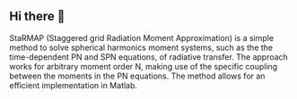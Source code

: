 ## Hi there 👋

<!--

**Here are some ideas to get you started:**

🙋‍♀️ A short introduction - what is your organization all about?
🌈 Contribution guidelines - how can the community get involved?
👩‍💻 Useful resources - where can the community find your docs? Is there anything else the community should know?
🍿 Fun facts - what does your team eat for breakfast?
🧙 Remember, you can do mighty things with the power of [Markdown](https://docs.github.com/github/writing-on-github/getting-started-with-writing-and-formatting-on-github/basic-writing-and-formatting-syntax)
-->

StaRMAP (Staggered grid Radiation Moment Approximation) is a simple method to solve spherical harmonics moment systems, 
such as the the time-dependent PN and SPN equations, of radiative transfer. The approach works for arbitrary moment order N, 
making use of the specific coupling between the moments in the PN equations. The method allows for an efficient implementation in Matlab.
